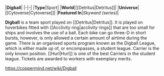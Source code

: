 |**Digball**|
|-|-|
|**Type**|Sport|
|**World**|[[Detritus\|Detritus]]|
|**Universe**|[[Cytoverse\|Cytoverse]]|
|**Featured In**|*Skyward (series)*|

**Digball** is a team sport played on [[Detritus\|Detritus]].
It is played on hoverbikes fitted with [[Acclivity ring\|acclivity rings]] that are too small for ships and involves the use of a ball. Each bike can go three-D in short bursts, however, is only allowed a certain amount of airtime during the game. There is an organised sports program known as the Digball League, which is either made up of, or encompasses, a student league. Carrier is the only known position.
[[Hurl\|Hurl]] is one of the best Carriers in the student league.
Tickets are awarded to workers with exemplary merits.



https://coppermind.net/wiki/Digball